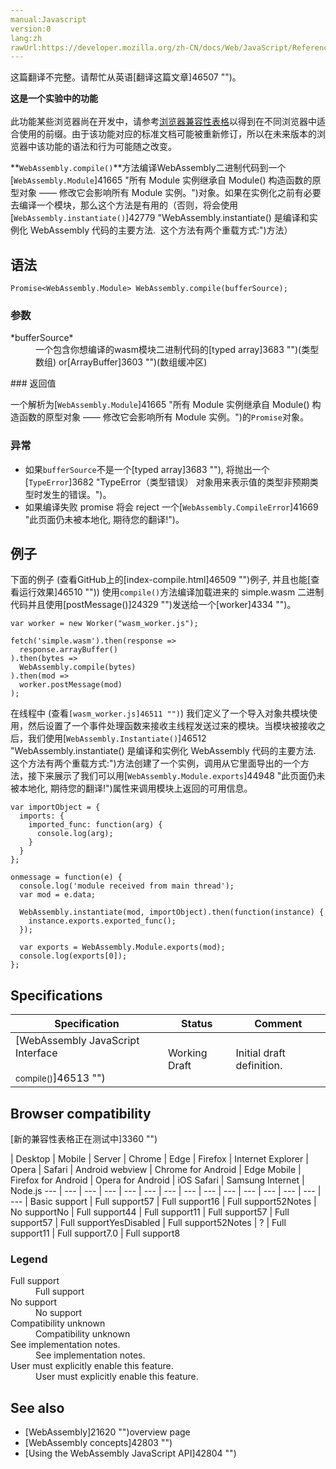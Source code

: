 ```yaml
---
manual:Javascript
version:0
lang:zh
rawUrl:https://developer.mozilla.org/zh-CN/docs/Web/JavaScript/Reference/Global_Objects/WebAssembly/compile
---
```




这篇翻译不完整。请帮忙从英语[翻译这篇文章]46507 "")。






**这是一个实验中的功能**<br></br>此功能某些浏览器尚在开发中，请参考[浏览器兼容性表格](%42776#Browser_compatibility "")以得到在不同浏览器中适合使用的前缀。由于该功能对应的标准文档可能被重新修订，所以在未来版本的浏览器中该功能的语法和行为可能随之改变。





**`WebAssembly.compile()`**方法编译WebAssembly二进制代码到一个[`WebAssembly.Module`]41665 "所有 Module 实例继承自 Module() 构造函数的原型对象 —— 修改它会影响所有 Module 实例。")对象。如果在实例化之前有必要去编译一个模块，那么这个方法是有用的（否则，将会使用[`WebAssembly.instantiate()`]42779 "WebAssembly.instantiate() 是编译和实例化 WebAssembly 代码的主要方法.  这个方法有两个重载方式:")方法）


## 语法<a name="语法"></a>

```
Promise<WebAssembly.Module> WebAssembly.compile(bufferSource);
```

### 参数<a name="参数"></a>
<dl><dt id=''>*bufferSource*</dt><dd>一个包含你想编译的wasm模块二进制代码的[typed array]3683 "")(类型数组) or[ArrayBuffer]3603 "")(数组缓冲区)</dd></dl>
### 返回值<a name="返回值"></a>


一个解析为[`WebAssembly.Module`]41665 "所有 Module 实例继承自 Module() 构造函数的原型对象 —— 修改它会影响所有 Module 实例。")的`Promise`对象。


### 异常<a name="异常"></a>

* 如果`bufferSource`不是一个[typed array]3683 ""), 将抛出一个[`TypeError`]3682 "TypeError（类型错误） 对象用来表示值的类型非预期类型时发生的错误。")。
* 如果编译失败 promise 将会 reject 一个[`WebAssembly.CompileError`]41669 "此页面仍未被本地化, 期待您的翻译!")。

## 例子<a name="例子"></a>


下面的例子 (查看GitHub上的[index-compile.html]46509 "")例子, 并且也能[查看运行效果]46510 "")) 使用`compile()`方法编译加载进来的 simple.wasm 二进制代码并且使用[postMessage()]24329 "")发送给一个[worker]4334 "")。


```
var worker = new Worker("wasm_worker.js");

fetch('simple.wasm').then(response =>
  response.arrayBuffer()
).then(bytes =>
  WebAssembly.compile(bytes)
).then(mod =>
  worker.postMessage(mod)
);
```


在线程中 (查看`[wasm_worker.js]46511 "")`) 我们定义了一个导入对象共模块使用，然后设置了一个事件处理函数来接收主线程发送过来的模块。当模块被接收之后，我们使用[`WebAssembly.Instantiate()`]46512 "WebAssembly.instantiate() 是编译和实例化 WebAssembly 代码的主要方法.  这个方法有两个重载方式:")方法创建了一个实例，调用从它里面导出的一个方法，接下来展示了我们可以用[`WebAssembly.Module.exports`]44948 "此页面仍未被本地化, 期待您的翻译!")属性来调用模块上返回的可用信息。


```
var importObject = {
  imports: {
    imported_func: function(arg) {
      console.log(arg);
    }
  }
};

onmessage = function(e) {
  console.log('module received from main thread');
  var mod = e.data;

  WebAssembly.instantiate(mod, importObject).then(function(instance) {
    instance.exports.exported_func();
  });

  var exports = WebAssembly.Module.exports(mod);
  console.log(exports[0]);
};
```

## Specifications<a name="Specifications"></a>

Specification | Status | Comment 
 ---  |  ---  |  ---  | 
[WebAssembly JavaScript Interface<br></br><small>compile()</small>]46513 "") | Working Draft | Initial draft definition. 


## Browser compatibility<a name="Browser_compatibility"></a>
[新的兼容性表格正在测试中<i></i>]3360 "")

 | <abbr>Desktop<i></i></abbr> | <abbr>Mobile<i></i></abbr> | <abbr>Server<i></i></abbr> 
 | <abbr>Chrome<i></i></abbr> | <abbr>Edge<i></i></abbr> | <abbr>Firefox<i></i></abbr> | <abbr>Internet Explorer<i></i></abbr> | <abbr>Opera<i></i></abbr> | <abbr>Safari<i></i></abbr> | <abbr>Android webview<i></i></abbr> | <abbr>Chrome for Android<i></i></abbr> | <abbr>Edge Mobile<i></i></abbr> | <abbr>Firefox for Android<i></i></abbr> | <abbr>Opera for Android<i></i></abbr> | <abbr>iOS Safari<i></i></abbr> | <abbr>Samsung Internet<i></i></abbr> | <abbr>Node.js<i></i></abbr> 
 ---  |  ---  |  ---  |  ---  |  ---  |  ---  |  ---  |  ---  |  ---  |  ---  |  ---  |  ---  |  ---  |  ---  |  ---  | 
Basic support | <abbr>Full support</abbr>57 | <abbr>Full support</abbr>16 | <abbr>Full support</abbr>52<abbr>Notes<i></i></abbr> | <abbr>No support</abbr>No | <abbr>Full support</abbr>44 | <abbr>Full support</abbr>11 | <abbr>Full support</abbr>57 | <abbr>Full support</abbr>57 | <abbr>Full support</abbr>Yes<abbr>Disabled<i></i></abbr> | <abbr>Full support</abbr>52<abbr>Notes<i></i></abbr> | <abbr>?</abbr> | <abbr>Full support</abbr>11 | <abbr>Full support</abbr>7.0 | <abbr>Full support</abbr>8 


### Legend<a name="Legend"></a>
<dl><dt id=''><abbr>Full support</abbr></dt><dd>Full support</dd><dt id=''><abbr>No support</abbr></dt><dd>No support</dd><dt id=''><abbr>Compatibility unknown</abbr></dt><dd>Compatibility unknown</dd><dt id=''><abbr>See implementation notes.<i></i></abbr></dt><dd>See implementation notes.</dd><dt id=''><abbr>User must explicitly enable this feature.<i></i></abbr></dt><dd>User must explicitly enable this feature.</dd></dl>


## See also<a name="See_also"></a>

* [WebAssembly]21620 "")overview page
* [WebAssembly concepts]42803 "")
* [Using the WebAssembly JavaScript API]42804 "")




